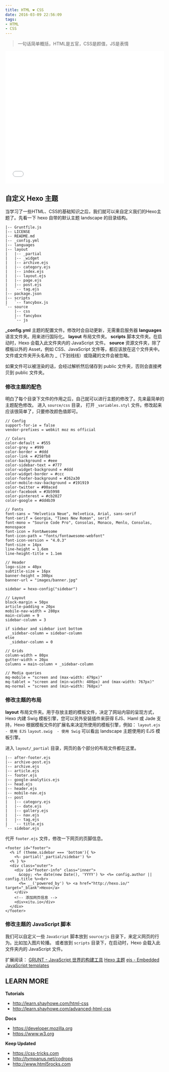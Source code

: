 ```yaml
---
title: HTML ❤️ CSS
date: 2016-03-09 22:56:09
tags:
- HTML
- CSS
---
```


>一句话简单概括，HTML是五官，CSS是颜值，JS是表情

<iframe src="//slides.com/kalasoo/xitu-html-css-tutorial/embed?style=light" width="100%" height="420" scrolling="no" frameborder="0" webkitallowfullscreen mozallowfullscreen allowfullscreen></iframe>

<!-- more -->

## 自定义 Hexo 主题

当学习了一些HTML、CSS的基础知识之后，我们就可以来自定义我们的Hexo主题了。先看一下 hexo 自带的默认主题 landscape 的目录结构。

```
|-- Gruntfile.js
|-- LICENSE
|-- README.md
|-- _config.yml
|-- languages
|-- layout
|   |-- _partial
|   |-- _widget
|   |-- archive.ejs
|   |-- category.ejs
|   |-- index.ejs
|   |-- layout.ejs
|   |-- page.ejs
|   |-- post.ejs
|   `-- tag.ejs
|-- package.json
|-- scripts
|   `-- fancybox.js
`-- source
    |-- css
    |-- fancybox
    `-- js
```

**_config.yml** 主题的配置文件。修改时会自动更新，无需重启服务器
**languages** 语言文件夹。用来进行国际化。
**layout** 布局文件夹。
**scripts** 脚本文件夹。在启动时，Hexo 会载入此文件夹内的 JavaScript 文件。
**source** 资源文件夹，除了模板以外的 Asset，例如 CSS、JavaScript 文件等，都应该放在这个文件夹中。文件或文件夹开头名称为 _（下划线线）或隐藏的文件会被忽略。

如果文件可以被渲染的话，会经过解析然后储存到 public 文件夹，否则会直接拷贝到 public 文件夹。

### 修改主题的配色

明白了每个目录下文件的作用之后，自己就可以进行主题的修改了。先来最简单的主题配色修改。
进入 `source/css` 目录， 打开 `_variables.styl` 文件。修改起来应该很简单了，只要修改颜色值即可。

```
// Config
support-for-ie = false
vendor-prefixes = webkit moz ms official

// Colors
color-default = #555
color-grey = #999
color-border = #ddd
color-link = #258fb8
color-background = #eee
color-sidebar-text = #777
color-widget-background = #ddd
color-widget-border = #ccc
color-footer-background = #262a30
color-mobile-nav-background = #191919
color-twitter = #00aced
color-facebook = #3b5998
color-pinterest = #cb2027
color-google = #dd4b39

// Fonts
font-sans = "Helvetica Neue", Helvetica, Arial, sans-serif
font-serif = Georgia, "Times New Roman", serif
font-mono = "Source Code Pro", Consolas, Monaco, Menlo, Consolas, monospace
font-icon = FontAwesome
font-icon-path = "fonts/fontawesome-webfont"
font-icon-version = "4.0.3"
font-size = 14px
line-height = 1.6em
line-height-title = 1.1em

// Header
logo-size = 40px
subtitle-size = 16px
banner-height = 300px
banner-url = "images/banner.jpg"

sidebar = hexo-config("sidebar")

// Layout
block-margin = 50px
article-padding = 20px
mobile-nav-width = 280px
main-column = 9
sidebar-column = 3

if sidebar and sidebar isnt bottom
  _sidebar-column = sidebar-column
else
  _sidebar-column = 0

// Grids
column-width = 80px
gutter-width = 20px
columns = main-column + _sidebar-column

// Media queries
mq-mobile = "screen and (max-width: 479px)"
mq-tablet = "screen and (min-width: 480px) and (max-width: 767px)"
mq-normal = "screen and (min-width: 768px)"
```

### 修改主题的布局

**layout** 布局文件夹。用于存放主题的模板文件，决定了网站内容的呈现方式，Hexo 内建 Swig 模板引擎，您可以另外安装插件来获得 EJS、Haml 或 Jade 支持，Hexo 根据模板文件的扩展名来决定所使用的模板引擎，例如：
`layout.ejs   - 使用 EJS`
`layout.swig  - 使用 Swig`
可以看出 landscape 主题使用的 EJS 模板引擎。

进入 `layout/_partial` 目录，网页的各个部分的布局文件都在这里。

```
|-- after-footer.ejs
|-- archive-post.ejs
|-- archive.ejs
|-- article.ejs
|-- footer.ejs
|-- google-analytics.ejs
|-- head.ejs
|-- header.ejs
|-- mobile-nav.ejs
|-- post
|   |-- category.ejs
|   |-- date.ejs
|   |-- gallery.ejs
|   |-- nav.ejs
|   |-- tag.ejs
|   `-- title.ejs
`-- sidebar.ejs

```

代开 `footer.ejs` 文件，修改一下网页的页脚信息。

```
<footer id="footer">
  <% if (theme.sidebar === 'bottom'){ %>
    <%- partial('_partial/sidebar') %>
  <% } %>
  <div class="outer">
    <div id="footer-info" class="inner">
      &copy; <%= date(new Date(), 'YYYY') %> <%= config.author || config.title %><br>
      <%= __('powered_by') %> <a href="http://hexo.io/" target="_blank">Hexo</a>
    </div>
    <!-- 添加网页信息 -->
    <div>xitu.io</div>
  </div>
</footer>
```

### 修改主题的 JavaScript 脚本

我们可以自定义一些 `JavaScript` 脚本放到 `source/js` 目录下，来定义网页的行为。比如加入图片轮播。
或者放到 `scripts` 目录下，在启动时，Hexo 会载入此文件夹内的 JavaScript 文件。


扩展阅读：
[GRUNT - JavaScript 世界的构建工具](http://www.gruntjs.net/getting-started)
[Hexo 主题](https://hexo.io/zh-cn/docs/themes.html)
[ejs - Embedded JavaScript templates](https://www.npmjs.com/package/ejs)


## LEARN MORE

**Tutorials**
- http://learn.shayhowe.com/html-css
- http://learn.shayhowe.com/advanced-html-css
 
**Docs**
- https://developer.mozilla.org
- https://www.w3.org
 
**Keep Updated**
- https://css-tricks.com
- http://tympanus.net/codrops
- http://www.html5rocks.com